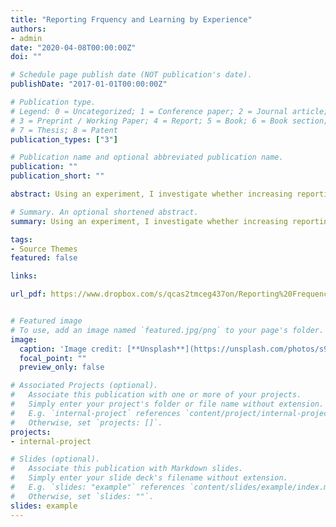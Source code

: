 ```yaml
---
title: "Reporting Frquency and Learning by Experience"
authors:
- admin
date: "2020-04-08T00:00:00Z"
doi: ""

# Schedule page publish date (NOT publication's date).
publishDate: "2017-01-01T00:00:00Z"

# Publication type.
# Legend: 0 = Uncategorized; 1 = Conference paper; 2 = Journal article;
# 3 = Preprint / Working Paper; 4 = Report; 5 = Book; 6 = Book section;
# 7 = Thesis; 8 = Patent
publication_types: ["3"]

# Publication name and optional abbreviated publication name.
publication: ""
publication_short: ""

abstract: Using an experiment, I investigate whether increasing reporting frequency affects supervisor evaluation decisions and employee experiential learning in a discretionary evaluation setting. Employees learn by either exploring new knowledge or exploiting existing knowledge. Supervisors may be unable to distinguish unsuccessful exploration from shirking as the cause of a low result because exploration frequently produces low outcomes. Anticipating this, employees can explore below optimal levels because they are uncertain whether supervisors will reward their effort. Increasing reporting frequency improves supervisors’ ability to distinguish unsuccessful exploration from shirking. Thus, I predict and find that investing effort in unsuccessful exploration results in higher employee bonuses when reporting frequency increases. Contrary to my prediction, employees do not appear to anticipate this and do not explore more when reporting frequency increases. My results suggest employees can fail to anticipate which actions supervisors will reward, making supervisors less effective at directing employee effort towards desirable actions.

# Summary. An optional shortened abstract.
summary: Using an experiment, I investigate whether increasing reporting frequency affects supervisor evaluation decisions and employee experiential learning in a discretionary evaluation setting. Employees learn by either exploring new knowledge or exploiting existing knowledge. Supervisors may be unable to distinguish unsuccessful exploration from shirking as the cause of a low result because exploration frequently produces low outcomes. Anticipating this, employees can explore below optimal levels because they are uncertain whether supervisors will reward their effort. Increasing reporting frequency improves supervisors’ ability to distinguish unsuccessful exploration from shirking. Thus, I predict and find that investing effort in unsuccessful exploration results in higher employee bonuses when reporting frequency increases. Contrary to my prediction, employees do not appear to anticipate this and do not explore more when reporting frequency increases. My results suggest employees can fail to anticipate which actions supervisors will reward, making supervisors less effective at directing employee effort towards desirable actions.

tags:
- Source Themes
featured: false

links:

url_pdf: https://www.dropbox.com/s/qcas2tmceg437on/Reporting%20Frequency%20and%20Learning%20by.pdf?dl=1


# Featured image
# To use, add an image named `featured.jpg/png` to your page's folder. 
image:
  caption: 'Image credit: [**Unsplash**](https://unsplash.com/photos/s9CC2SKySJM)'
  focal_point: ""
  preview_only: false

# Associated Projects (optional).
#   Associate this publication with one or more of your projects.
#   Simply enter your project's folder or file name without extension.
#   E.g. `internal-project` references `content/project/internal-project/index.md`.
#   Otherwise, set `projects: []`.
projects:
- internal-project

# Slides (optional).
#   Associate this publication with Markdown slides.
#   Simply enter your slide deck's filename without extension.
#   E.g. `slides: "example"` references `content/slides/example/index.md`.
#   Otherwise, set `slides: ""`.
slides: example
---
```



